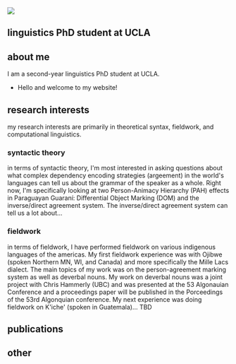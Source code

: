 <!--<img src="/assets/IMG_5563.jpeg" class="responsive" width="400" height="300" />-->


<!--<img
  srcset="/assets/IMG_5563.jpeg 10w, /assets/IMG_5563.jpeg 10w"
  sizes="max-width: 10%;
         width:10%"
  src="/assets/IMG_5563.jpeg"
/>-->

<picture>
  <source srcset="/assets/IMG_5563.jpeg" media="(max-width: 800px)" />
  <source srcset="/assets/IMG_5563.jpeg" media="(max-width: 800px)" />
  <img src="/assets/IMG_5563.jpeg" />
</picture>

## linguistics PhD student at UCLA

## about me

I am a second-year linguistics PhD student at UCLA.

- Hello and welcome to my website!

## research interests

my research interests are primarily in theoretical syntax, fieldwork, and computational linguistics.

### syntactic theory
in terms of syntactic theory, I'm most interested in asking questions about what complex dependency encoding strategies (argeement) in the world's languages can tell us about the grammar of the speaker as a whole. Right now, I'm specifically looking at two Person-Animacy Hierarchy (PAH) effects in Paraguayan Guaraní: Differential Object Marking (DOM) and the inverse/direct agreement system. The inverse/direct agreement system can tell us a lot about...

### fieldwork
in terms of fieldwork, I have performed fieldwork on various indigenous languages of the americas. My first fieldwork experience was with Ojibwe (spoken Northern MN, WI, and Canada) and more specifically the Mille Lacs dialect. The main topics of my work was on the person-agreement marking system as well as deverbal nouns. My work on deverbal nouns was a joint project with Chris Hammerly (UBC) and was presented at the 53 Algonauian Conference and a proceedings paper will be published in the Porceedings of the 53rd Algonquian conference. My next experience was doing fieldwork on K'iche' (spoken in Guatemala)... TBD

<!---### computational linguistics
as a relative newcomer to the field of computational linguistics, I have a wide range of topics I am interested in. Beginning with formal grammars, I am curious as to...
--->

## publications

## other
